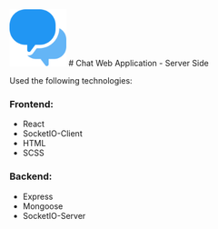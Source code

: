 <img src="/public/speech-bubble.png" alt="chat logo" width="100" height="100"/> 
# Chat Web Application - Server Side

Used the following technologies: <br>

### Frontend:

- React
- SocketIO-Client
- HTML
- SCSS

### Backend:

- Express
- Mongoose
- SocketIO-Server
